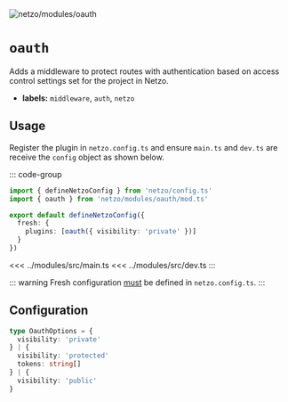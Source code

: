<script setup lang="ts">
import ChipSimple from '@theme/components/ChipSimple.vue'
</script>

<img src="https://raw.githubusercontent.com/netzo/netzo/main/assets/modules/oauth.svg" alt="netzo/modules/oauth" class="mb-5 w-75px">

# `oauth` <ChipSimple chip="soon" />

Adds a middleware to protect routes with authentication based on access control settings set for the project in Netzo.

- **labels:** `middleware`, `auth`, `netzo`

## Usage

Register the plugin in `netzo.config.ts` and ensure `main.ts` and `dev.ts` are receive the `config` object as shown below.

::: code-group
```ts [netzo.config.ts]
import { defineNetzoConfig } from 'netzo/config.ts'
import { oauth } from 'netzo/modules/oauth/mod.ts'

export default defineNetzoConfig({
  fresh: {
    plugins: [oauth({ visibility: 'private' })]
  }
})
```
<<< ../modules/src/main.ts
<<< ../modules/src/dev.ts
:::

::: warning Fresh configuration [must](https://fresh.deno.dev/docs/concepts/ahead-of-time-builds#migrating-existing-projects-with-plugins) be defined in `netzo.config.ts`.
:::

## Configuration

```ts
type OauthOptions = {
  visibility: 'private'
} | {
  visibility: 'protected'
  tokens: string[]
} | {
  visibility: 'public'
}
```

